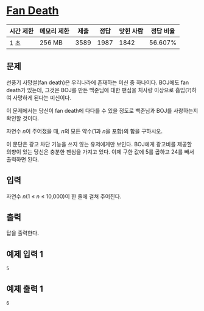 # [Fan Death](https://www.acmicpc.net/problem/15633)

| 시간 제한 | 메모리 제한 | 제출 | 정답 | 맞힌 사람 | 정답 비율 |
| --- | --- | --- | --- | --- | --- |
| 1 초 | 256 MB | 3589 | 1987 | 1842 | 56.607% |

## 문제

선풍기 사망설(fan death)은 우리나라에 존재하는 미신 중 하나이다. BOJ에도 fan death가 있는데, 그것은 BOJ를 만든 백준님에 대한 팬심을 치사량 이상으로 흡입(?)하여 사망하게 된다는 미신이다.

이 문제에서는 당신이 fan death에 다다를 수 있을 정도로 백준님과 BOJ를 사랑하는지 확인할 것이다.

자연수 *n*이 주어졌을 때, *n*의 모든 약수(1과 *n*을 포함)의 합을 구하시오.

이 문단은 광고 차단 기능을 쓰지 않는 유저에게만 보인다. BOJ에게 광고비를 제공할 의향이 있는 당신은 충분한 팬심을 가지고 있다. 이제 구한 값에 5를 곱하고 24를 빼서 출력하면 된다.

## 입력

자연수 *n*(1 ≤ *n* ≤ 10,000)이 한 줄에 걸쳐 주어진다.

## 출력

답을 출력한다.

## 예제 입력 1

```
5

```

## 예제 출력 1

```
6
```
